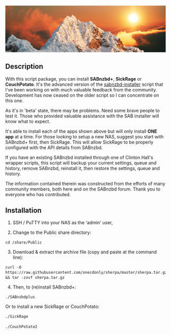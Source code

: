 ![icon](images/sherpa.wide.png) 

## Description

With this script package, you can install **SABnzbd+**, **SickRage** or **CouchPotato**. It's the advanced version of the [sabnzbd-installer](https://forum.qnap.com/viewtopic.php?f=133&t=129696) script that I've been working on with much valuable feedback from the community. Development has now ceased on the older script so I can concentrate on this one. 

As it's in 'beta' state, there may be problems. Need some brave people to test it. Those who provided valuable assistance with the SAB installer will know what to expect.

It's able to install each of the apps shown above but will only install **ONE app** at a time. For those looking to setup a new NAS, suggest you start with SABnzbd+ first, then SickRage. This will allow SickRage to be properly configured with the API details from SABnzbd.

If you have an existing SABnzbd installed through one of Clinton Hall's wrapper scripts, this script will backup your current settings, queue and history, remove SABnzbd, reinstall it, then restore the settings, queue and history.

The information contained therein was constructed from the efforts of many community members, both here and on the SABnzbd forum. Thank you to everyone who has contributed.


## Installation

1) SSH / PuTTY into your NAS as the 'admin' user,

2) Change to the Public share directory:

```
cd /share/Public
```

3) Download & extract the archive file (copy and paste at the command line):

```
curl -O https://raw.githubusercontent.com/onecdonly/sherpa/master/sherpa.tar.gz && tar -zxvf sherpa.tar.gz
```

4) Then, to (re)install SABnzbd+:

```
./SABnzbdplus
```

Or to install a new SickRage or CouchPotato:

```
./SickRage

./CouchPotato2
```
